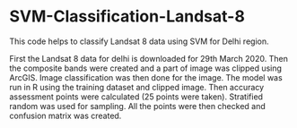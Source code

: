 # SVM-Classification-Landsat-8
This code helps to classify Landsat 8 data using SVM for Delhi region.

First the Landsat 8 data for delhi is downloaded for 29th March 2020.
Then the composite bands were created and a part of image was clipped using ArcGIS. Image classification was then done for the image. The model was run in R using the training dataset and clipped image. Then accuracy assessment points were calculated (25 points were taken). Stratified random was used for sampling.
All the points were then checked and confusion matrix was created.



